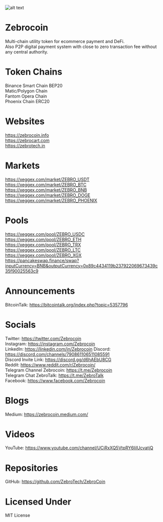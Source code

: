 ![alt text](https://user-images.githubusercontent.com/32578764/101979564-01e3fb80-3c84-11eb-8740-887c75f60eae.png)

# Zebrocoin
Multi-chain utility token for ecommerce payment and DeFi. <br />
Also P2P digital payment system with close to zero transaction fee without any central authority.

# Token Chains
Binance Smart Chain BEP20<br />
Matic/Polygon Chain<br />
Fantom Opera Chain<br />
Phoenix Chain ERC20

# Websites
https://zebrocoin.info<br />
https://zebrocart.com<br />
https://zebrotech.in

# Markets
https://xeggex.com/market/ZEBRO_USDT<br />
https://xeggex.com/market/ZEBRO_BTC<br />
https://xeggex.com/market/ZEBRO_BNB<br />
https://xeggex.com/market/ZEBRO_DOGE<br />
https://xeggex.com/market/ZEBRO_PHOENIX


# Pools
https://xeggex.com/pool/ZEBRO_USDC<br />
https://xeggex.com/pool/ZEBRO_ETH<br />
https://xeggex.com/pool/ZEBRO_TRX<br />
https://xeggex.com/pool/ZEBRO_LTC<br />
https://xeggex.com/pool/ZEBRO_XGX<br />
https://pancakeswap.finance/swap?inputCurrency=BNB&outputCurrency=0x89c4434119b237922069673439c35f90025563c9

# Announcements
BitcoinTalk: https://bitcointalk.org/index.php?topic=5357796

# Socials
Twitter: https://twitter.com/Zebrocoin<br />
Instagram: https://instagram.com/Zebrocoin<br />
LinkedIn: https://linkedin.com/in/Zebrocoin
Discord: https://discord.com/channels/790861106511085591<br />
Discord Invite Link: https://discord.gg/d6hAEbU8CG<br />
Reddit: https://www.reddit.com/r/Zebrocoin/<br />
Telegram Channel Zebrocoin: https://t.me/Zebrocoin <br />
Telegram Chat ZebroTalk: https://t.me/ZebroTalk  <br />
Facebook: https://www.facebook.com/Zebrocoin

# Blogs
Medium: https://zebrocoin.medium.com/

# Videos
YouTube: https://www.youtube.com/channel/UCiRxXQ5VtpRY6IilUcvatjQ

# Repositories
GitHub: https://github.com/ZebroTech/ZebroCoin

# Licensed Under
MIT License
